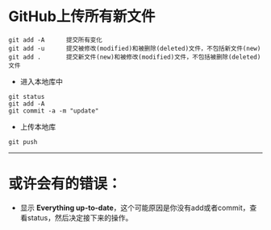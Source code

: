 # GitHub上传所有新文件

```
git add -A      提交所有变化
git add -u      提交被修改(modified)和被删除(deleted)文件，不包括新文件(new)
git add .       提交新文件(new)和被修改(modified)文件，不包括被删除(deleted)文件    
```





- 进入本地库中

```
git status
git add -A
git commit -a -m "update"
```

- 上传本地库

```
git push
```



---



#  或许会有的错误：

-  显示    **Everything up-to-date**，这个可能原因是你没有add或者commit，查看status，然后决定接下来的操作。